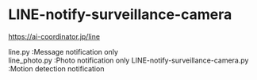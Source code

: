 # LINE-notify-surveillance-camera  
https://ai-coordinator.jp/line

line.py :Message notification only  
line_photo.py :Photo notification only
LINE-notify-surveillance-camera.py :Motion detection notification
